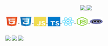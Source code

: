 <div align="center">
  <a href="https://github.com/matheushasm">
  <img height="180em" src="https://github-readme-stats.vercel.app/api?username=matheushasm&show_icons=true&theme=dracula&include_all_commits=true&count_private=true"/>
  <img height="180em" src="https://github-readme-stats.vercel.app/api/top-langs/?username=matheushasm&layout=compact&langs_count=7&theme=dracula"/>
</div>

  <div style="display: inline_block"><br>
    <img align="center" alt="MM-HTML" height="30" width="40" src="https://raw.githubusercontent.com/devicons/devicon/master/icons/html5/html5-original.svg">
    <img align="center" alt="MM-CSS" height="30" width="40" src="https://raw.githubusercontent.com/devicons/devicon/master/icons/css3/css3-original.svg">
    <img align="center" alt="MM-Js" height="30" width="40" src="https://raw.githubusercontent.com/devicons/devicon/master/icons/javascript/javascript-plain.svg">
    <img align="center" alt="MM-Ts" height="30" width="40" src="https://raw.githubusercontent.com/devicons/devicon/master/icons/typescript/typescript-plain.svg">
    <img align="center" alt="MM-React" height="30" width="40" src="https://raw.githubusercontent.com/devicons/devicon/master/icons/react/react-original.svg">
    <img align="center" alt="MM-Csharp" height="30" width="40" src="https://raw.githubusercontent.com/devicons/devicon/master/icons/nodejs/nodejs-original.svg">
    <img align="center" alt="MM-Php" height="30" width="40" src="https://raw.githubusercontent.com/devicons/devicon/master/icons/php/php-original.svg">
</div>
    
  ##
 
<div> 
  <a href="https://www.instagram.com/matheushasm/" target="_blank"><img src="https://img.shields.io/badge/-Instagram-%23E4405F?style=for-the-badge&logo=instagram&logoColor=white" target="_blank"></a>
  <a href = "mailto:mathewsmagalhaes96@gmail.com"><img src="https://img.shields.io/badge/-Gmail-%23333?style=for-the-badge&logo=gmail&logoColor=white" target="_blank"></a>
  <a href="https://www.linkedin.com/in/matheus-magalhães-a73aaa204/" target="_blank"><img src="https://img.shields.io/badge/-LinkedIn-%230077B5?style=for-the-badge&logo=linkedin&logoColor=white" target="_blank"></a> 
 
 
</div>
